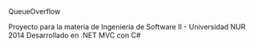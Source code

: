 QueueOverflow

Proyecto para la materia de Ingeniería de Software II - Universidad NUR 2014
Desarrollado en .NET MVC con C#
